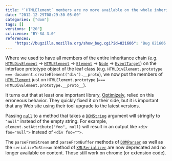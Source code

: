 ```yaml
---
title: "`HTMLElement` members are no more available on the whole inheritage chain"
date: "2012-12-29T08:29:30-05:00"
categories: ["dom"]
tags: []
versions: ["20"]
cclicense: "BY-SA 3.0"
references:
    "https://bugzilla.mozilla.org/show_bug.cgi?id=821606": "Bug 821606 – Turn on WebIDL bindings for Element and HTMLElement"
---
```

Where we used to have all members of the entire inheritance chain (e.g. [`HTMLDivElement`](https://developer.mozilla.org/en-US/docs/Web/API/HTMLDivElement) → [`HTMLElement`](https://developer.mozilla.org/en-US/docs/Web/API/HTMLElement) → [`Element`](https://developer.mozilla.org/en-US/docs/Web/API/Element) → [`Node`](https://developer.mozilla.org/en-US/docs/Web/API/Node) → [`EventTarget`](https://developer.mozilla.org/en-US/docs/Web/API/EventTarget)) on the interface prototype object of the leaf class (e.g. `HTMLDivElement.prototype === document.createElement("div").__proto`), we now put the members of [`HTMLElement`](https://developer.mozilla.org/en-US/docs/Web/API/HTMLElement) just on `HTMLElement.prototype` (`=== HTMLDivElement.prototype.__proto__`).

It turns out that at least one important library, [Optimizely](https://www.optimizely.com/), relied on this erroneous behavior. They quickly fixed it on their side, but it is important that any Web site using their tool upgrade to the latest versions.

Passing [`null`](https://developer.mozilla.org/en-US/docs/Web/JavaScript/Reference/Global_Objects/null) to a method that takes a [`DOMString`](https://developer.mozilla.org/en-US/docs/Web/API/DOMString) argument will stringify to `"null"` instead of the empty string. For example, `element.setAttribute("foo", null)` will result in an output like `<div foo="null">` instead of `<div foo="">`.

The `parseFromStream` and `parseFromBuffer` methods of [`DOMParser`](https://developer.mozilla.org/en-US/docs/Web/API/DOMParser) as well as the `serializeToStream` method of [`XMLSerializer`](https://developer.mozilla.org/en-US/docs/Web/API/XMLSerializer) are now deprecated and no longer available on content. Those still work on chrome (or extension code).
